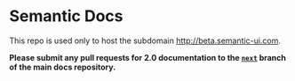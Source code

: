 # Semantic Docs

This repo is used only to host the subdomain http://beta.semantic-ui.com. 

**Please submit any pull requests for 2.0 documentation to the [`next`](https://github.com/Semantic-Org/Semantic-UI-Docs/tree/next) branch of the main docs repository.**
